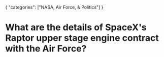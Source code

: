 {
    "categories": ["NASA, Air Force, & Politics"]
}

# What are the details of SpaceX's Raptor upper stage engine contract with the Air Force?
